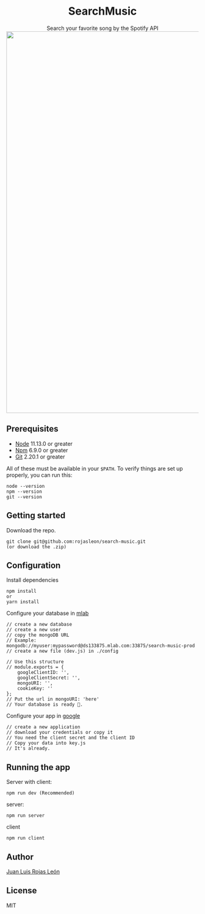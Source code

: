 <div align="center">
<h1>SearchMusic</h1>
Search your favorite song by the Spotify API

<img src="https://raw.githubusercontent.com/rojasleon/search-music/master/example/search-music.png" width="1000" />
</div>

## Prerequisites
- [Node](https://nodejs.org/) 11.13.0 or greater
- [Npm](https://npmjs.com) 6.9.0 or greater
- [Git](https://git-scm.com/) 2.20.1 or greater

All of these must be available in your `$PATH`. To verify things are set up properly, you can run this:

```
node --version
npm --version
git --version
```

## Getting started
Download the repo.

```
git clone git@github.com:rojasleon/search-music.git
(or download the .zip)
```

## Configuration

Install dependencies
```
npm install
or
yarn install
```
Configure your database in [mlab](mlab.com)
```
// create a new database
// create a new user
// copy the mongoDB URL 
// Example: mongodb://myuser:mypassword@ds133875.mlab.com:33875/search-music-prod
// create a new file (dev.js) in ./config

// Use this structure
// module.exports = {
    googleClientID: '',
    googleClientSecret: '',
    mongoURI: '',
    cookieKey: ''
};
// Put the url in mongoURI: 'here'
// Your database is ready 🤪.
```
Configure your app in [google](https://console.developers.google.com)

```
// create a new application
// download your credentials or copy it
// You need the client secret and the client ID
// Copy your data into key.js
// It's already.
```

## Running the app
Server with client:
```
npm run dev (Recommended)
```

server:
```
npm run server
```

client
```
npm run client
```

## Author
[Juan Luis Rojas León](https://twitter.com/rojas_leon_)

## License
MIT
